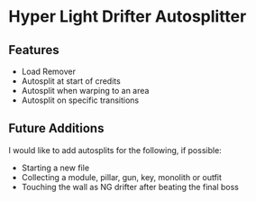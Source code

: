 # Hyper Light Drifter Autosplitter

## Features

* Load Remover
* Autosplit at start of credits
* Autosplit when warping to an area
* Autosplit on specific transitions

## Future Additions

I would like to add autosplits for the following, if possible:
* Starting a new file
* Collecting a module, pillar, gun, key, monolith or outfit
* Touching the wall as NG drifter after beating the final boss
